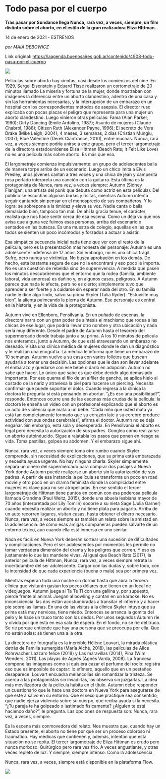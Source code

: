 # Todo pasa por el cuerpo

**Tras pasar por Sundance llega Nunca, rara vez, a veces, siempre, un film distinto sobre el aborto, en el estilo de la gran realizadora Eliza HIttman.**

14 de enero de 2021 - ESTRENOS

_por MAIA DEBOWICZ_

Link original: https://laagenda.buenosaires.gob.ar/contenido/4908-todo-pasa-por-el-cuerpo



![](https://cdn.flowlikemusic.com/files/images/45308/744f1a51-5610-42ed-8707-b46312948127.jpg)




Películas sobre aborto hay cientas, casi desde los comienzos del cine. En 1929, Sergei Eisenstein y Eduard Tissé realizaron un cortometraje de 20 minutos llamado La miseria y fortuna de la mujer, donde mostraban con imágenes la diferencia entre un aborto clandestino, adentro de una casa y sin las herramientas necesarias, y la interrupción de un embarazo en un hospital con los correspondientes métodos de asepsia. El director ruso explicaba con pocas placas el peligro que representa para una mujer un aborto clandestino. Luego vinieron otras películas: Fama (Alan Parker; 1980); Dirty Dancing (Emile Ardolino, 1987); Asunto de mujeres (Claude Chabrol, 1988); Citizen Ruth (Alexander Payne, 1996); El secreto de Vera Drake (Mike Leigh, 2004); 4 meses, 3 semanas, 2 días (Cristian Mungiu, 2007); Blue Valentine (Derek Cianfrance, 2010), entre muchas. Nunca, rara vez, a veces siempre podría unirse a este grupo, pero el tercer largometraje de la directora estadounidense Elisa Hittman (Beach Rats; It Felt Like Love) no es una película más sobre aborto. Es más que eso.




El largometraje comienza impulsivamente: un grupo de adolescentes baila de manera torpe arriba de un escenario. Luego un chico imita a Elvis Presley, unos jóvenes cantan a tres voces y una chica de jean y camperita rosa perlado interpreta una canción con la guitarra. Esta última es la protagonista de Nunca, rara vez, a veces siempre: Autumn (Sidney Flanigan, una artista del punk que debuta como actriz en esta película). Del público se escuchan algunas burlas y risitas, mientras Autumn intenta seguir cantando sin pensar en el menosprecio de sus compañeros. Y lo logra: se sobrepone a la timidez y eleva su voz. Nadie canta o baila demasiado bien, tampoco tan mal. De ahí la gracia tenue, el carácter realista que nos hace sentir cerca de esa escena. Como un déja vù que nos avisa que alguna vez fuimos esas personas, arriba del escenario o sentados en las butacas. Es una muestra de colegio, aquellas en las que todos se sienten un poco incómodos y forzados a actuar o asistir.




Esa simpática secuencia inicial nada tiene que ver con el resto de la película, pero es la presentación más honesta del personaje: Autumn es una adolescente indefensa de 17 años. Sin embargo, no es una chica frágil. Sufre, pero nunca se victimiza. No busca aprobación en los demás. De hecho, está bastante segura de que no la encontrará y eso poco le importa. No es una cuestión de rebeldía sino de supervivencia. A medida que pasen los minutos descubriremos que el entorno que la rodea (familia, ambiente laboral, vida amorosa) es dañino y, en algunos casos, peligroso. A Autumn parece que nada le afecta, pero no es cierto; simplemente tuvo que aprender a ser fuerte y a cuidarse sin esperar nada del otro. En su familia nadie le dice algo lindo, salvo su prima Skyler (Talia Ryder): “Estuviste muy bien”, la alienta palmeando la pierna de Autumn. Ese personaje es central en la historia, y en la vida de la protagonista.




Autumn vive en Ellenboro, Pensilvania. En un puñado de escenas, la directora narra con un gran poder de síntesis el machismo que rodea a las chicas de ese lugar, que podría llevar otro nombre y otra ubicación y nada sería muy diferente. Desde el padre de Autumn hasta el tesorero del supermercado donde trabaja junto a su prima. A los 10 minutos de película nos enteramos, junto a Autumn, de que está atravesando un embarazo no deseado. Visita una clínica médica de mujeres donde le dan un diagnóstico y le realizan una ecografía. La médica le informa que tiene un embarazo de 10 semanas. Autumn vuelve a su casa con varios folletos que buscan ayudarla a tomar una decisión. Las opciones que le dan son llevar adelante el embarazo y quedarse con ese bebé o darlo en adopción. Autumn no sabe qué hacer. Lo único que sabe es que debe decidir algo demasiado importante. Por eso quema el filo de un alfiler de gancho, se aplica hielo al costado de la nariz y atraviesa la piel para hacerse un piercing. Necesita confirmar que puede soportar el dolor. Cuando regresa a la clínica la doctora le pregunta si está pensando en abortar. “¿Es eso una posibilidad?”, responde. Entonces ocurre una de las escenas más crudas de la película: la doctora le enseña un video con un profesional explicando que el aborto es un acto de violencia que mata a un bebé. “Cada niño que usted mata ya está tan completamente formado que su corazón late y su cerebro produce actividad con sus ondas cerebrales”, afirma el doctor. Autumn no se deja engañar. Sin embargo, está sola y desesperada. En Pensilvania el aborto es legal pero necesita la autorización de sus padres. Googlea cómo realizarse un aborto autoinducido. Sigue a rajatabla los pasos que ponen en riesgo su vida. Toma pastillas, golpea su abdomen. Y el embarazo sigue ahí.




Nunca, rara vez, a veces siempre toma otro rumbo cuando Skyler comprende, sin necesidad de explicaciones, que su prima está embarazada y necesita ayuda urgente. No hay ninguna charla: Skyler simplemente separa un dinero del supermercado para comprar dos pasajes a Nueva York donde Autumn puede realizarse un aborto sin la autorización de sus padres. A partir de esa instancia la película se transforma un poco en road movie y otro poco en un drama feminista donde la complicidad entre mujeres es clave para no ser atropelladas. En ese sentido el tercer largometraje de Hittman tiene puntos en común con esa poderosa película llamada Grandma (Paul Weitz, 2015), donde una abuela lesbiana mayor de 70 años (interpretada por Lily Tomlin) socorre a su nieta Sage (Julia Garner) cuando necesita realizar un aborto y no tiene plata para pagarlo. Arriba de un auto recorren lugares, visitan casas, hasta obtener el dinero necesario. Nunca, rara vez, a veces siempre es también un relato sobre la amistad en la adolescencia: de cómo esas amigas compañeras pueden salvarte de un entorno tóxico, aun cuando ella está inmersa en uno similar.




Nada es fácil: en Nueva York deberán sortear una sucesión de dificultades y complicaciones. Pero el ser adolescentes por momentos les permite no tomar verdadera dimensión del drama y los peligros que corren. Y eso es justamente lo que las mantiene vivas. Al igual que Beach Rats (2017), la anterior película de Hittman, Nunca, rara vez, a veces siempre retrata la incertidumbre del ser adolescente. Cargar con las dudas y, sobre todo, con la intensidad de que cada experiencia (buena o mala) sea por primera vez.




Mientras esperan toda una noche sin dormir hasta que abra la tercera clínica que visitarán gastan los pocos dólares que tienen en un local de videojuegos. Autumn juega al Ta Te Ti con una gallina y, por supuesto, pierde frente al animal. Juegan al bowling y cantan en un karaoke. No es inconsciencia: las dos están acostumbradas a transitar el infierno y a hacer pie sobre las llamas. En una de las visitas a la clínica Skyler intuye que su prima está muy nerviosa, tiene miedo. Entonces se arranca la gomita del pelo y le hace un truco tonto con los dedos. Por unos segundos Autumn ríe y olvida por qué está en esa sala de espera. En el fondo, no se ríe del truco. Se ríe porque entiende que hay una persona que se preocupa por ella. Que no están solas: se tienen una a la otra.




La directora de fotografía es la increíble Hélène Louvart, la mirada plástica detrás de Familia sumergida (María Alché, 2018), las películas de Alice Rohrwacher Lazzaro felice (2018) y Las maravillas (2014), Pina (Wim Wenders, 2011), Las playas de Agnès (Agnès Varda, 2008). La francesa compone las imágenes como si quisiera cazar el perfume del rocío: registra eso que es imposible de captar: lo efímero, aquello que en un pestañeo desaparece. Louvart encuadra melancolías sin romantizar la tristeza. Se acerca a las protagonistas sin invadirlas, las observa sin juzgarlas. La idea más movilizadora de la película habita en el título. Autumn debe responder un cuestionario que le hace una doctora en Nueva York para asegurarse de que esté a salvo en su entorno. Que el sexo que practique sea consentido, que nadie ejerza violencia sobre su cuerpo, que reciba ayuda si la necesita. “¿Tu pareja te ha golpeado o lastimado físicamente? ¿Alguien te está haciendo daño?”, le pregunta. Las opciones de respuesta son: Nunca, rara vez, a veces, siempre.




Es la escena más conmovedora del relato. Nos muestra que, cuando hay un Estado presente, el aborto no tiene por qué ser un proceso doloroso ni traumático. Hay médicas que contienen y, además, intentan que esta situación no se repita. El tercer largometraje de Eliza Hittman es crudo pero nunca morboso. Quirúrgico pero rara vez frío. A veces angustiante, y otras veces repleto de luz. Y siempre, siempre intenso. Como la adolescencia.




Nunca, rara vez, a veces, siempre está disponible en la plataforma Flow.




[![](https://img.youtube.com/vi/Q_wuqKg4ZUA/0.jpg)](https://www.youtube.com/watch?v=Q_wuqKg4ZUA)



